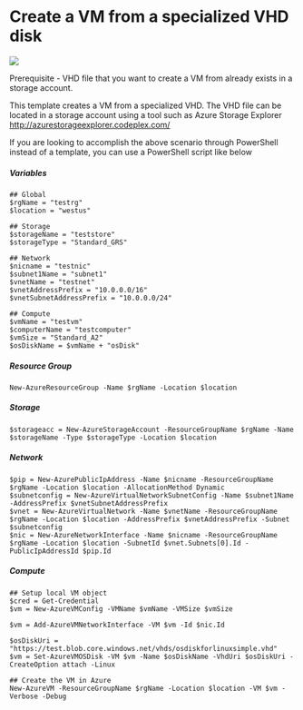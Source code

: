 # Create a VM from a specialized VHD disk

<a href="https://portal.azure.com/#create/Microsoft.Template/uri/https%3A%2F%2Fraw.githubusercontent.com%2FAzure%2Fazure-quickstart-templates%2Fmaster%2F201-vm-from-specialized-vhd%2Fazuredeploy.json" target="_blank">
    <img src="http://azuredeploy.net/deploybutton.png"/>
</a>

Prerequisite - VHD file that you want to create a VM from already exists in a storage account.

This template creates a VM from a specialized VHD. The VHD file can be located in a storage account using a tool such as Azure Storage Explorer http://azurestorageexplorer.codeplex.com/

If you are looking to accomplish the above scenario through PowerShell instead of a template, you can use a PowerShell script like below

##### Variables
    ## Global
    $rgName = "testrg"
    $location = "westus"

    ## Storage
    $storageName = "teststore"
    $storageType = "Standard_GRS"

    ## Network
    $nicname = "testnic"
    $subnet1Name = "subnet1"
    $vnetName = "testnet"
    $vnetAddressPrefix = "10.0.0.0/16"
    $vnetSubnetAddressPrefix = "10.0.0.0/24"

    ## Compute
    $vmName = "testvm"
    $computerName = "testcomputer"
    $vmSize = "Standard_A2"
    $osDiskName = $vmName + "osDisk"

##### Resource Group
    New-AzureResourceGroup -Name $rgName -Location $location

##### Storage
    $storageacc = New-AzureStorageAccount -ResourceGroupName $rgName -Name $storageName -Type $storageType -Location $location

##### Network
    $pip = New-AzurePublicIpAddress -Name $nicname -ResourceGroupName $rgName -Location $location -AllocationMethod Dynamic
    $subnetconfig = New-AzureVirtualNetworkSubnetConfig -Name $subnet1Name -AddressPrefix $vnetSubnetAddressPrefix
    $vnet = New-AzureVirtualNetwork -Name $vnetName -ResourceGroupName $rgName -Location $location -AddressPrefix $vnetAddressPrefix -Subnet $subnetconfig
    $nic = New-AzureNetworkInterface -Name $nicname -ResourceGroupName $rgName -Location $location -SubnetId $vnet.Subnets[0].Id -PublicIpAddressId $pip.Id

##### Compute

    ## Setup local VM object
    $cred = Get-Credential
    $vm = New-AzureVMConfig -VMName $vmName -VMSize $vmSize

    $vm = Add-AzureVMNetworkInterface -VM $vm -Id $nic.Id

    $osDiskUri = "https://test.blob.core.windows.net/vhds/osdiskforlinuxsimple.vhd"
    $vm = Set-AzureVMOSDisk -VM $vm -Name $osDiskName -VhdUri $osDiskUri -CreateOption attach -Linux

    ## Create the VM in Azure
    New-AzureVM -ResourceGroupName $rgName -Location $location -VM $vm -Verbose -Debug
